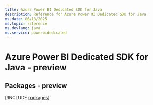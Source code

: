 ```yaml
---
title: Azure Power BI Dedicated SDK for Java
description: Reference for Azure Power BI Dedicated SDK for Java
ms.date: 06/18/2025
ms.topic: reference
ms.devlang: java
ms.service: powerbidedicated
---
```

# Azure Power BI Dedicated SDK for Java - preview
## Packages - preview
[!INCLUDE [packages](power-bi-dedicated-index.md)]